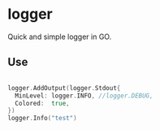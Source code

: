 # logger
Quick and simple logger in GO.

## Use

```go

logger.AddOutput(logger.Stdout{
  MinLevel: logger.INFO, //logger.DEBUG,
  Colored:  true,
})
logger.Info("test")
```
